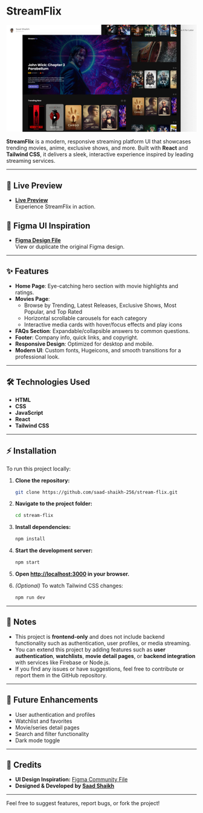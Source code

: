 # StreamFlix

![StreamFlix Cover](public/Assets/Cover/Full-Cover.png)

**StreamFlix** is a modern, responsive streaming platform UI that showcases trending movies, anime, exclusive shows, and more. Built with **React** and **Tailwind CSS**, it delivers a sleek, interactive experience inspired by leading streaming services.

---

## 🚀 Live Preview

- **[Live Preview](https://stream-flixxx.vercel.app/)**
  <br>Experience StreamFlix in action.

## 🎨 Figma UI Inspiration

- **[Figma Design File](https://www.figma.com/community/file/1309781252222655669/movie-streaming-site)**
  <br>View or duplicate the original Figma design.

---

## ✨ Features

- **Home Page**: Eye-catching hero section with movie highlights and ratings.
- **Movies Page**:
  - Browse by Trending, Latest Releases, Exclusive Shows, Most Popular, and Top Rated
  - Horizontal scrollable carousels for each category
  - Interactive media cards with hover/focus effects and play icons
- **FAQs Section**: Expandable/collapsible answers to common questions.
- **Footer**: Company info, quick links, and copyright.
- **Responsive Design**: Optimized for desktop and mobile.
- **Modern UI**: Custom fonts, Hugeicons, and smooth transitions for a professional look.

---

## 🛠️ Technologies Used

- **HTML**
- **CSS**
- **JavaScript**
- **React**
- **Tailwind CSS**

---

## ⚡ Installation

To run this project locally:

1. **Clone the repository:**
    ```bash
    git clone https://github.com/saad-shaikh-256/stream-flix.git
    ```

2. **Navigate to the project folder:**
    ```bash
    cd stream-flix
    ```

3. **Install dependencies:**
    ```bash
    npm install
    ```

4. **Start the development server:**
    ```bash
    npm start
    ```

5. **Open [http://localhost:3000](http://localhost:3000) in your browser.**

6. *(Optional)* To watch Tailwind CSS changes:
    ```bash
    npm run dev
    ```

---

## 📝 Notes

- This project is **frontend-only** and does not include backend functionality such as authentication, user profiles, or media streaming.
- You can extend this project by adding features such as **user authentication**, **watchlists**, **movie detail pages**, or **backend integration** with services like Firebase or Node.js.
- If you find any issues or have suggestions, feel free to contribute or report them in the GitHub repository.

---

## 🚧 Future Enhancements

- User authentication and profiles
- Watchlist and favorites
- Movie/series detail pages
- Search and filter functionality
- Dark mode toggle

---

## 🙌 Credits

- **UI Design Inspiration:** [Figma Community File](https://www.figma.com/community/file/1309781252222655669/movie-streaming-site)
- **Designed & Developed by [Saad Shaikh](https://saad-shaikh.vercel.app/)**

---

Feel free to suggest features, report bugs, or fork the project!
